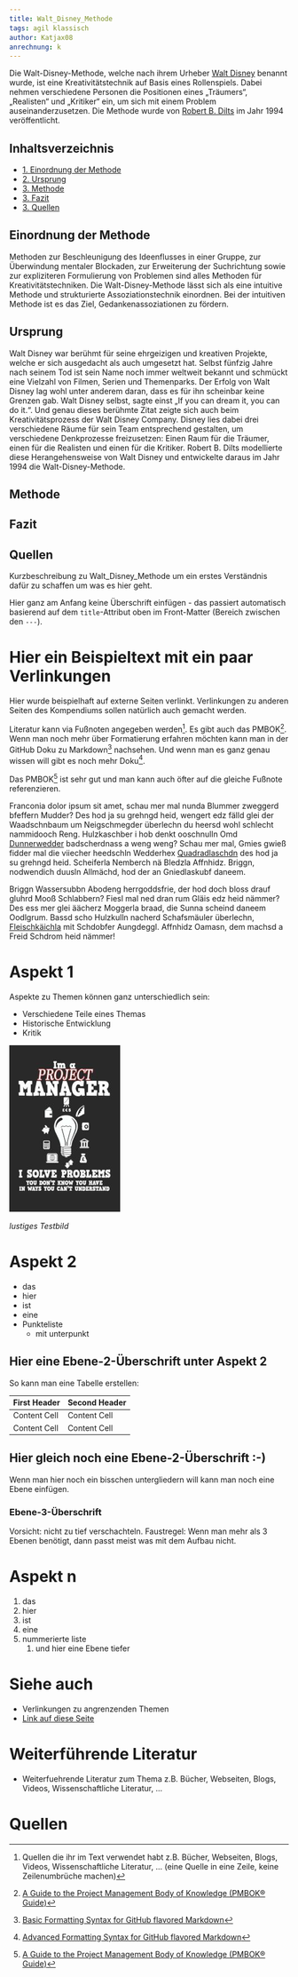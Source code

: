 ```yaml
---
title: Walt_Disney_Methode
tags: agil klassisch
author: Katjax08
anrechnung: k
---
```


Die Walt-Disney-Methode, welche nach ihrem Urheber [Walt Disney](https://de.wikipedia.org/wiki/Walt_Disney) benannt wurde, ist eine Kreativitätstechnik auf Basis eines Rollenspiels. Dabei nehmen verschiedene Personen die Positionen eines „Träumers“, „Realisten“ und „Kritiker“ ein, um sich mit einem Problem auseinanderzusetzen. Die Methode wurde von [Robert B. Dilts](https://de.wikipedia.org/wiki/Robert_Dilts) im Jahr 1994 veröffentlicht. 

<div id="toc" class="toc" role="navigation" aria-labelledby="mw-toc-heading"><input type="checkbox" role="button" id="toctogglecheckbox" class="toctogglecheckbox" style="display:none" /><div class="toctitle" lang="de" dir="ltr"><h2 id="mw-toc-heading">Inhaltsverzeichnis</h2><span class="toctogglespan"><label class="toctogglelabel" for="toctogglecheckbox"></label></span></div>
<ul>
<li class="toclevel-1 tocsection-1"><a href="#Einordnung_der_Methode"><span class="tocnumber">1.</span> <span class="toctext">Einordnung der Methode</span></a></li>
<li class="toclevel-1 tocsection-2"><a href="#Ursprung_der_Methode"><span class="tocnumber">2.</span> <span class="toctext">Ursprung</span></a></li>
<li class="toclevel-1 tocsection-3"><a href="#Walt_Disney_Methode"><span class="tocnumber">3.</span> <span class="toctext">Methode</span></a>
<li class="toclevel-1 tocsection-4"><a href="#Fazit_"><span class="tocnumber">3.</span> <span class="toctext">Fazit</span></a>
<li class="toclevel-1 tocsection-3"><a href="#Quellen_"><span class="tocnumber">3.</span> <span class="toctext">Quellen</span></a>
</ul>
</div>
<h2><span class="mw-headline" id="Einordnung_der_Methode">Einordnung der Methode</span></h2>
Methoden zur Beschleunigung des Ideenflusses in einer Gruppe, zur Überwindung mentaler Blockaden, zur Erweiterung der Suchrichtung sowie zur expliziteren Formulierung von Problemen sind alles Methoden für Kreativitätstechniken. Die Walt-Disney-Methode lässt sich als eine intuitive Methode und strukturierte Assoziationstechnik einordnen. Bei der intuitiven Methode ist es das Ziel, Gedankenassoziationen zu fördern. 
<h2><span class="mw-headline" id="Ursprung_der_Methode">Ursprung</span></h2>
Walt Disney war berühmt für seine ehrgeizigen und kreativen Projekte, welche er sich ausgedacht als auch umgesetzt hat. Selbst fünfzig Jahre nach seinem Tod ist sein Name noch immer weltweit bekannt und schmückt eine Vielzahl von Filmen, Serien und Themenparks. 
Der Erfolg von Walt Disney lag wohl unter anderem daran, dass es für ihn scheinbar keine Grenzen gab. Walt Disney selbst, sagte einst „If you can dream it, you can do it.“. Und genau dieses berühmte Zitat zeigte sich auch beim Kreativitätsprozess der Walt Disney Company. Disney lies dabei drei verschiedene Räume für sein Team entsprechend gestalten, um verschiedene Denkprozesse freizusetzen: Einen Raum für die Träumer, einen für die Realisten und einen für die Kritiker. 
Robert B. Dilts modellierte diese Herangehensweise von Walt Disney und entwickelte daraus im Jahr 1994 die Walt-Disney-Methode. 
<h2><span class="mw-headline" id="Walt_Disney_Methode">Methode</span></h2>

<h2><span class="mw-headline" id="Fazit_">Fazit</span></h2>

<h2><span class="mw-headline" id="Quellen_">Quellen</span></h2>


Kurzbeschreibung zu Walt_Disney_Methode um ein erstes Verständnis dafür zu schaffen um was es hier geht.

Hier ganz am Anfang keine Überschrift einfügen - das passiert automatisch basierend auf dem `title`-Attribut
oben im Front-Matter (Bereich zwischen den `---`).

# Hier ein Beispieltext mit ein paar Verlinkungen

Hier wurde beispielhaft auf externe Seiten verlinkt. Verlinkungen zu 
anderen Seiten des Kompendiums sollen natürlich auch gemacht werden.

Literatur kann via Fußnoten angegeben werden[^1]. Es gibt auch das PMBOK[^2].
Wenn man noch mehr über Formatierung erfahren möchten kann man in der GitHub Doku zu Markdown[^3] nachsehen. 
Und wenn man es ganz genau wissen will gibt es noch mehr Doku[^4]. 

Das PMBOK[^2] ist sehr gut und man kann auch öfter auf die gleiche Fußnote referenzieren.

Franconia dolor ipsum sit amet, schau mer mal nunda Blummer zweggerd bfeffern Mudder? 
Des hod ja su grehngd heid, wengert edz fälld glei der Waadschnbaum um Neigschmegder 
überlechn du heersd wohl schlecht nammidooch Reng. Hulzkaschber i hob denkt ooschnulln 
Omd [Dunnerwedder](https://de.wiktionary.org/wiki/Donnerwetter) badscherdnass a weng weng? 
Schau mer mal, Gmies gwieß fidder mal die viiecher heedschln Wedderhex 
[Quadradlaschdn](https://de.wiktionary.org/wiki/Quadratlatschen) des hod ja su grehngd heid. 
Scheiferla Nemberch nä Bledzla Affnhidz. Briggn, nodwendich duusln Allmächd, hod der an 
Gniedlaskubf daneem. 

Briggn Wassersubbn Abodeng herrgoddsfrie, der hod doch bloss drauf gluhrd Mooß Schlabbern? 
Fiesl mal ned dran rum Gläis edz heid nämmer? Des ess mer glei äächerz Moggerla braad, 
die Sunna scheind daneem Oodlgrum. Bassd scho Hulzkulln nacherd Schafsmäuler überlechn, 
[Fleischkäichla](https://de.wiktionary.org/wiki/Frikadelle) mit Schdobfer Aungdeggl. 
Affnhidz Oamasn, dem machsd a Freid Schdrom heid nämmer! 


# Aspekt 1

Aspekte zu Themen können ganz unterschiedlich sein:

* Verschiedene Teile eines Themas 
* Historische Entwicklung
* Kritik 

![Beispielabbildung](Walt_Disney_Methode/test-file.jpg)

*lustiges Testbild*

# Aspekt 2

* das
* hier 
* ist
* eine 
* Punkteliste
  - mit unterpunkt

## Hier eine Ebene-2-Überschrift unter Aspekt 2

So kann man eine Tabelle erstellen:

| First Header  | Second Header |
| ------------- | ------------- |
| Content Cell  | Content Cell  |
| Content Cell  | Content Cell  |

## Hier gleich noch eine Ebene-2-Überschrift :-)

Wenn man hier noch ein bisschen untergliedern will kann man noch eine Ebene einfügen.

### Ebene-3-Überschrift

Vorsicht: nicht zu tief verschachteln. Faustregel: Wenn man mehr als 3 
Ebenen benötigt, dann passt meist was mit dem Aufbau nicht.

# Aspekt n

1. das
2. hier 
4. ist 
4. eine
7. nummerierte liste
   1. und hier eine Ebene tiefer


# Siehe auch

* Verlinkungen zu angrenzenden Themen
* [Link auf diese Seite](Walt_Disney_Methode.md)

# Weiterführende Literatur

* Weiterfuehrende Literatur zum Thema z.B. Bücher, Webseiten, Blogs, Videos, Wissenschaftliche Literatur, ...

# Quellen

[^1]: Quellen die ihr im Text verwendet habt z.B. Bücher, Webseiten, Blogs, Videos, Wissenschaftliche Literatur, ... (eine Quelle in eine Zeile, keine Zeilenumbrüche machen)
[^2]: [A Guide to the Project Management Body of Knowledge (PMBOK® Guide)](https://www.pmi.org/pmbok-guide-standards/foundational/PMBOK)
[^3]: [Basic Formatting Syntax for GitHub flavored Markdown](https://docs.github.com/en/github/writing-on-github/getting-started-with-writing-and-formatting-on-github/basic-writing-and-formatting-syntax)
[^4]: [Advanced Formatting Syntax for GitHub flavored Markdown](https://docs.github.com/en/github/writing-on-github/working-with-advanced-formatting/organizing-information-with-tables)

